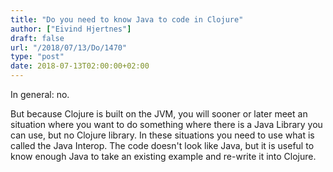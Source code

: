 ```yaml
---
title: "Do you need to know Java to code in Clojure"
author: ["Eivind Hjertnes"]
draft: false
url: "/2018/07/13/Do/1470"
type: "post"
date: 2018-07-13T02:00:00+02:00
---
```


In general: no.

But because Clojure is built on the JVM, you will sooner or later meet
an situation where you want to do something where there is a Java
Library you can use, but no Clojure library. In these situations you
need to use what is called the Java Interop. The code doesn't look like
Java, but it is useful to know enough Java to take an existing example
and re-write it into Clojure.
